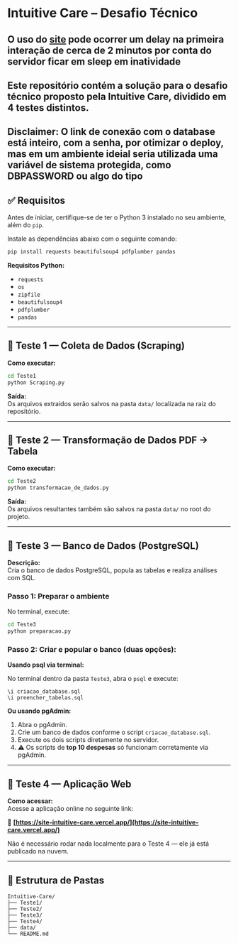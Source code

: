 # Intuitive Care – Desafio Técnico

## O uso do **[site](https://site-intuitive-care.vercel.app/)** pode ocorrer um delay na primeira interação de cerca de 2 minutos por conta do servidor ficar em sleep em inatividade

Este repositório contém a solução para o desafio técnico proposto pela Intuitive Care, dividido em 4 testes distintos.
---
## Disclaimer: O link de conexão com o database está inteiro, com a senha, por otimizar o deploy, mas em um ambiente ideial seria utilizada uma variável de sistema protegida, como DBPASSWORD ou algo do tipo


## ✅ Requisitos

Antes de iniciar, certifique-se de ter o Python 3 instalado no seu ambiente, além do `pip`.

Instale as dependências abaixo com o seguinte comando:

```bash
pip install requests beautifulsoup4 pdfplumber pandas
```

**Requisitos Python:**
- `requests`
- `os`
- `zipfile`
- `beautifulsoup4` 
- `pdfplumber`
- `pandas`

---

## 🧪 Teste 1 — Coleta de Dados (Scraping)

**Como executar:**
```bash
cd Teste1
python Scraping.py
```

**Saída:**  
Os arquivos extraídos serão salvos na pasta `data/` localizada na raiz do repositório.

---

## 🧪 Teste 2 — Transformação de Dados PDF → Tabela


**Como executar:**
```bash
cd Teste2
python transformacao_de_dados.py
```

**Saída:**  
Os arquivos resultantes também são salvos na pasta `data/` no root do projeto.

---

## 🧪 Teste 3 — Banco de Dados (PostgreSQL)

**Descrição:**  
Cria o banco de dados PostgreSQL, popula as tabelas e realiza análises com SQL.

### Passo 1: Preparar o ambiente
No terminal, execute:

```bash
cd Teste3
python preparacao.py
```

### Passo 2: Criar e popular o banco (duas opções):

**Usando psql via terminal:**

No terminal dentro da pasta `Teste3`, abra o `psql` e execute:

```psql
\i criacao_database.sql
\i preencher_tabelas.sql
```

**Ou usando pgAdmin:**

1. Abra o pgAdmin.
2. Crie um banco de dados conforme o script `criacao_database.sql`.
3. Execute os dois scripts diretamente no servidor.
4. ⚠️ Os scripts de **top 10 despesas** só funcionam corretamente via pgAdmin.

---

## 🧪 Teste 4 — Aplicação Web

**Como acessar:**  
Acesse a aplicação online no seguinte link:

🔗 **[https://site-intuitive-care.vercel.app/](https://site-intuitive-care.vercel.app/)**

Não é necessário rodar nada localmente para o Teste 4 — ele já está publicado na nuvem.

---

## 📁 Estrutura de Pastas

```
Intuitive-Care/
├── Teste1/
├── Teste2/
├── Teste3/
├── Teste4/
├── data/
└── README.md
```

